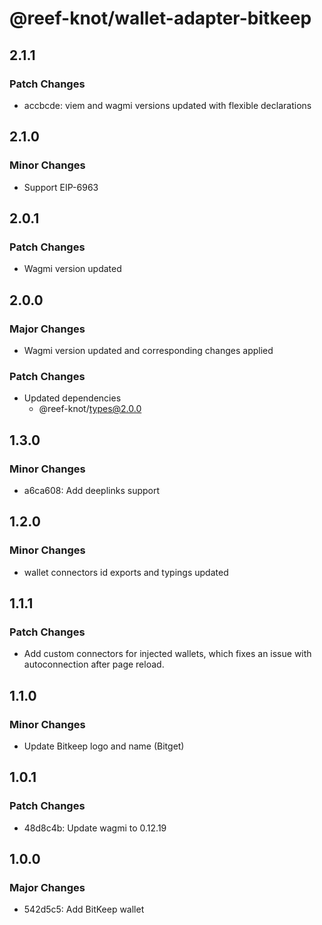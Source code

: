 # @reef-knot/wallet-adapter-bitkeep

## 2.1.1

### Patch Changes

- accbcde: viem and wagmi versions updated with flexible declarations

## 2.1.0

### Minor Changes

- Support EIP-6963

## 2.0.1

### Patch Changes

- Wagmi version updated

## 2.0.0

### Major Changes

- Wagmi version updated and corresponding changes applied

### Patch Changes

- Updated dependencies
  - @reef-knot/types@2.0.0

## 1.3.0

### Minor Changes

- a6ca608: Add deeplinks support

## 1.2.0

### Minor Changes

- wallet connectors id exports and typings updated

## 1.1.1

### Patch Changes

- Add custom connectors for injected wallets, which fixes an issue with autoconnection after page reload.

## 1.1.0

### Minor Changes

- Update Bitkeep logo and name (Bitget)

## 1.0.1

### Patch Changes

- 48d8c4b: Update wagmi to 0.12.19

## 1.0.0

### Major Changes

- 542d5c5: Add BitKeep wallet
